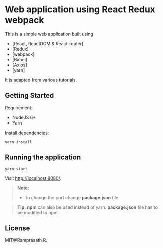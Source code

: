 # Web application using React Redux webpack

This is a simple web application built using 
- [React, ReactDOM & React-router] 
- [Redux]
- [webpack]
- [Babel]
- [Axios]
- [yarn]

It is adapted from various tutorials.

## Getting Started

Requirement:

- NodeJS 6+
- Yarn

Install dependencies:

```
yarn install
```

## Running the application

```
yarn start
```

Visit [http://localhost:8080/](http://localhost:8080/).

> **Note:**
> - To change the port change <i class="icon-file"></i> **package.json** file

> **Tip:** **npm** can also be used instead of yarn.  **package.json** file has to be modified to npm

## License

MIT@Ramprasath R.

